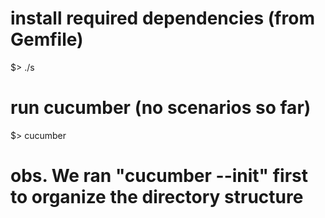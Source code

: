 # install required dependencies (from Gemfile)
  $> ./s

# run cucumber (no scenarios so far)
  $> cucumber

# obs. We ran "cucumber --init" first to organize the directory structure